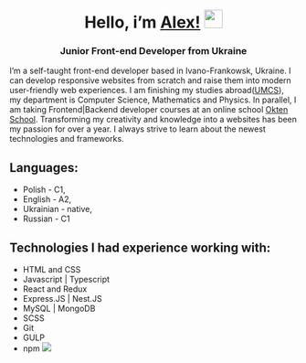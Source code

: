 
<h1 align="center">Hello, i’m <a href="https://bielowalex.github.io" target="_blank"> Alex!</a> 
<img src="https://github.com/blackcater/blackcater/raw/main/images/Hi.gif" height="32"/></h1>
<h3 align="center">Junior Front-end Developer from Ukraine</h3>

  I’m a self-taught front-end developer based in Ivano-Frankowsk, Ukraine. I can develop responsive websites from scratch and raise them into modern user-friendly web experiences.
I am finishing my studies abroad([UMCS](https://www.umcs.pl)), my department is Computer Science, Mathematics and Physics. In parallel, I am taking Frontend|Backend developer courses at an online school [Okten School](https://owu.com.ua).
Transforming my creativity and knowledge into a websites has been my passion for over a year. I always strive to learn about the newest technologies and frameworks.

  
## Languages:
* Polish - C1,
* English - A2,
* Ukrainian - native,
* Russian - C1

## Technologies I had experience working with:
* HTML and CSS
* Javascript | Typescript
* React and Redux
* Express.JS | Nest.JS
* MySQL | MongoDB
* SCSS
* Git
* GULP
* npm
![](https://github-profile-summary-cards.vercel.app/api/cards/repos-per-language?username=BielowAlex&theme=solarized_dark)
